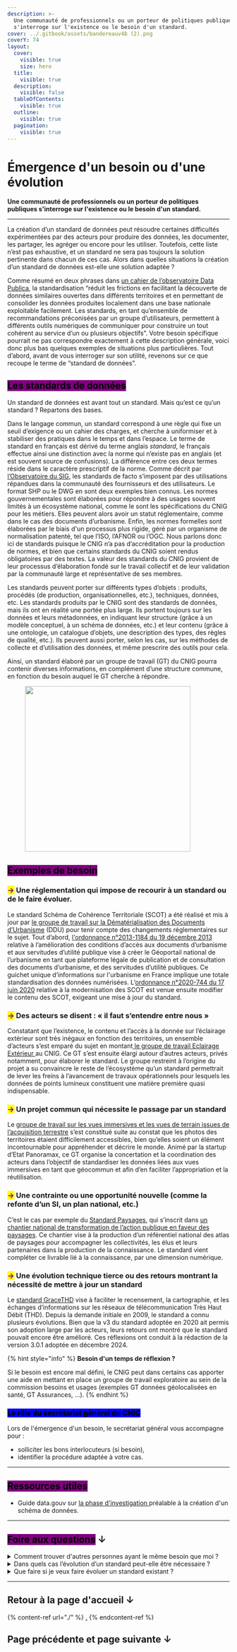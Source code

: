```yaml
---
description: >-
  Une communauté de professionnels ou un porteur de politiques publiques
  s'interroge sur l'existence ou le besoin d'un standard.
cover: ../.gitbook/assets/bandereauv4b (2).png
coverY: 74
layout:
  cover:
    visible: true
    size: hero
  title:
    visible: true
  description:
    visible: false
  tableOfContents:
    visible: true
  outline:
    visible: true
  pagination:
    visible: true
---
```


# Émergence d'un besoin ou d'une évolution

**Une communauté de professionnels ou un porteur de politiques publiques s'interroge sur l'existence ou le besoin d'un standard.**

***

La création d’un standard de données peut résoudre certaines difficultés expérimentées par des acteurs pour produire des données, les documenter, les partager, les agréger ou encore pour les utiliser. Toutefois, cette liste n’est pas exhaustive, et un standard ne sera pas toujours la solution pertinente dans chacun de ces cas. Alors dans quelles situations la création d’un standard de données est-elle une solution adaptée ?

Comme résumé en deux phrases dans [un cahier de l’observatoire Data Publica](https://hal.science/hal-03986670/document), la standardisation “réduit les frictions en facilitant la découverte de données similaires ouvertes dans différents territoires et en permettant de consolider les données produites localement dans une base nationale exploitable facilement. Les standards, en tant qu’ensemble de recommandations préconisées par un groupe d’utilisateurs, permettent à différents outils numériques de communiquer pour construire un tout cohérent au service d’un ou plusieurs objectifs”. Votre besoin spécifique pourrait ne pas correspondre exactement à cette description générale, voici donc plus bas quelques exemples de situations plus particulières. Tout d’abord, avant de vous interroger sur son utilité, revenons sur ce que recoupe le terme de “standard de données”.

## <mark style="background-color:purple;">Les standards de données</mark>

Un standard de données est avant tout un standard. Mais qu’est ce qu’un standard ? Repartons des bases. &#x20;

Dans le langage commun, un standard correspond à une règle qui fixe un seuil d’exigence ou un cahier des charges, et cherche à uniformiser et à stabiliser des pratiques dans le temps et dans l’espace. Le terme de standard en français est dérivé du terme anglais _standard_, le français effectue ainsi une distinction avec la norme qui n’existe pas en anglais (et est souvent source de confusions). La différence entre ces deux termes réside dans le caractère prescriptif de la norme. Comme décrit par [l’Observatoire du SIG](https://cnig.gouv.fr/IMG/pdf/_c_vpw_sigmag_sigtv.fr_n34_obervatoire_du_sig_enquete_normes_standards_-_octobre_2022.pdf), les standards de facto s’imposent par des utilisations répandues dans la communauté des fournisseurs et des utilisateurs. Le format SHP ou le DWG en sont deux exemples bien connus.  Les normes gouvernementales sont élaborées pour répondre à des usages souvent limités à un écosystème national, comme le sont les spécifications du CNIG pour les métiers. Elles peuvent alors avoir un statut réglementaire, comme dans le cas des documents d’urbanisme. Enfin, les normes formelles sont élaborées par le biais d'un processus plus rigide, géré par un organisme de normalisation patenté, tel que l’ISO, l’AFNOR ou l’OGC. Nous parlons donc ici de standards puisque le CNIG n’a pas d’accréditation pour la production de normes, et bien que certains standards du CNIG soient rendus obligatoires par des textes. La valeur des standards du CNIG provient de leur processus d’élaboration fondé sur le travail collectif et de leur validation par la communauté large et représentative de ses membres.

Les standards peuvent porter sur différents types d’objets : produits, procédés (de production, organisationnelles, etc.), techniques, données, etc. Les standards produits par le CNIG sont des standards de données, mais ils ont en réalité une portée plus large. Ils portent toujours sur les données et leurs métadonnées, en indiquant leur structure (grâce à un modèle conceptuel, à un schéma de données, etc.) et leur contenu (grâce à une ontologie, un catalogue d’objets, une description des types, des règles de qualité, etc.). Ils peuvent aussi porter, selon les cas, sur les méthodes de collecte et d’utilisation des données, et même prescrire des outils pour cela.&#x20;

Ainsi, un standard élaboré par un groupe de travail (GT) du CNIG pourra contenir diverses informations, en complément d’une structure commune, en fonction du besoin auquel le GT cherche à répondre.

<figure><img src="../.gitbook/assets/Standard CNIG_définition.png" alt="" width="375"><figcaption></figcaption></figure>

## <mark style="background-color:purple;">Exemples de besoin</mark>

### <mark style="color:purple;">→</mark> **Une réglementation** qui impose de recourir à un standard ou de le faire évoluer.

Le standard Schéma de Cohérence Territoriale (SCOT) a été réalisé et mis à jour par [le groupe de travail sur la Dématérialisation des Documents d’Urbanisme](https://cnig.gouv.fr/gt-ddu-a2918.html) (DDU) pour tenir compte des changements réglementaires sur le sujet. Tout d’abord, [l'ordonnance n°2013-1184 du 19 décembre 2013](http://www.legifrance.gouv.fr/affichTexte.do;jsessionid=?cidTexte=JORFTEXT000028346965\&dateTexte=\&oldAction=dernierJO\&categorieLien=id) relative à l’amélioration des conditions d’accès aux documents d’urbanisme et aux servitudes d’utilité publique vise à créer le Géoportail national de l’urbanisme en tant que plateforme légale de publication et de consultation des documents d’urbanisme, et des servitudes d’utilité publiques. Ce guichet unique d’informations sur l'urbanisme en France implique une totale standardisation des données numérisées. L’[ordonnance n°2020-744 du 17 juin 2020](https://www.legifrance.gouv.fr/jorf/id/JORFTEXT000042007729/) relative à la modernisation des SCOT est venue ensuite modifier le contenu des SCOT, exigeant une mise à jour du standard.&#x20;

### <mark style="color:purple;">→</mark> Des acteurs se disent : « **il faut s’entendre entre nous** »&#x20;

Constatant que l’existence, le contenu et l’accès à la donnée sur l’éclairage extérieur sont très inégaux en fonction des territoires, un ensemble d’acteurs s’est emparé du sujet en montant[ le groupe de travail Eclairage Extérieur ](https://cnig.gouv.fr/eclairage-exterieur-a25020.html)au CNIG. Ce GT s’est ensuite élargi autour d’autres acteurs, privés notamment, pour élaborer le standard. Le groupe restreint à l’origine du projet a su convaincre le reste de l’écosystème qu’un standard permettrait de lever les freins à l’avancement de travaux opérationnels pour lesquels les données de points lumineux constituent une matière première quasi indispensable.

### <mark style="color:purple;">→</mark> **Un projet commun** qui nécessite le passage par un standard

Le [groupe de travail sur les vues immersives et les vues de terrain issues de l’acquisition terrestre](https://cnig.gouv.fr/gt-vues-immersives-et-vues-de-terrain-issues-d-a26051.html) s’est constitué suite au constat que les photos des territoires étaient difficilement accessibles, bien qu’elles soient un élément incontournable pour appréhender et décrire le monde. Animé par la startup d’Etat Panoramax, ce GT organise la concertation et la coordination des acteurs dans l’objectif de standardiser les données liées aux vues immersives en tant que géocommun et afin d’en faciliter l’appropriation et la réutilisation.

### <mark style="color:purple;">→</mark> **Une contrainte ou une opportunité nouvelle** (comme la refonte d’un SI, un plan national, etc.)

C’est le cas par exemple du [Standard Paysages](https://cnig.gouv.fr/gt-paysages-a25941.html), qui s’inscrit dans [un chantier national de transformation de l’action publique en faveur des paysages](https://objectif-paysages.developpement-durable.gouv.fr/parution-de-la-nouvelle-methode-nationale-des-atlas-de-paysages-1127). Ce chantier vise à la production d’un référentiel national des atlas de paysages pour accompagner les collectivités, les élus et leurs partenaires dans la production de la connaissance. Le standard vient compléter ce livrable lié à la connaissance, par une dimension numérique.&#x20;

### <mark style="color:purple;">→</mark> Une évolution technique tierce ou des retours montrant la nécessité de **mettre à jour un standard**

Le [standard GraceTHD](https://cnig.gouv.fr/gt-gracethd-a17477.html) vise à faciliter le recensement, la cartographie, et les échanges d’informations sur les réseaux de télécommunication Très Haut Débit (THD). Depuis la demande initiale en 2009, le standard a connu plusieurs évolutions. Bien que la v3 du standard adoptée en 2020 ait permis son adoption large par les acteurs, leurs retours ont montré que le standard pouvait encore être amélioré. Ces réflexions ont conduit à la rédaction de la version 3.0.1 adoptée en décembre 2024.

{% hint style="info" %}
**Besoin d'un temps de réflexion ?**&#x20;

Si le besoin est encore mal défini, le CNIG peut dans certains cas apporter une aide en mettant en place un groupe de travail exploratoire au sein de la commission besoins et usages (exemples GT données géolocalisées en santé, GT Assurances, …).
{% endhint %}

### <mark style="background-color:blue;">Le rôle du secrétariat général du CNIG</mark>

Lors de l'émergence d'un besoin, le secrétariat général vous accompagne pour :&#x20;

* solliciter les bons interlocuteurs (si besoin),&#x20;
* identifier la procédure adaptée à votre cas.

***

## <mark style="background-color:purple;">Ressources utiles</mark>

* Guide data.gouv sur [la phase d'investigation ](https://guides.data.gouv.fr/guides-open-data/guide-qualite/maitriser-les-schemas-de-donnees/creer-un-schema-de-donnees/etape-1-phase-dinvestigation)préalable à la création d'un schéma de données.

***

## <mark style="background-color:purple;">Foire aux questions</mark> ↓

<details>

<summary>Comment trouver d'autres personnes ayant le même besoin que moi ?</summary>

Si vous identifiez un besoin, il est probable que vous ne soyez pas seul dans votre cas. Pour trouver ces personnes, trois cercles doivent être visés :&#x20;

* Vos interlocuteurs directs (collègues, prestataires, institutions partenaires, membres de fédérations auxquelles vous participez, etc.). Vous êtes le plus à même de les contacter.
* Les acteurs de votre domaine (institutions similaires à la vôtre localisées dans d’autres juridictions, concurrents, acteurs distants dans la chaîne de valeur, instances nationales, etc.). Les canaux de communication thématiques (forums spécialisés, newsletter, conférences, etc.) sont les plus adaptés pour contacter ces personnes.&#x20;
* Les acteurs qui sortent de votre horizon thématique. Afin de les identifier, le secrétariat général du CNIG peut vous venir en aide. L’utilisation de canaux de communication plus larges (forums généralistes comme [forum.data.gouv](https://forum.data.gouv.fr/), réseaux sociaux, etc.).

</details>

<details>

<summary>Dans quels cas l’évolution d’un standard peut-elle être nécessaire ? </summary>

A moins d’une perte de compatibilité importante ou d’un problème important identifié dans le standard, il peut être difficile de juger si une mise à jour du standard est opportune. Les cas évoqués plus haut pour l’identification d’un besoin s’appliquent pour cela : s’agit-il d’une obligation réglementaire ? Un consensus sur le besoin d’une évolution existe-il ? Pouvez-vous profiter d’un calendrier favorable ?

</details>

<details>

<summary>Que faire si je veux faire évoluer un standard existant ?</summary>

De même que pour la création d’un standard, le besoin d’une évolution doit être caractérisé. Une fois la nécessité d’une évolution bien identifiée, le secrétariat du CNIG vous accompagnera pour identifier le bon processus, qui peut dépendre de l’ampleur de la mise à jour à effectuer. Généralement, seule la commission des standards est sollicitée dans une démarche similaire à celle de l’élaboration d’un nouveau standard après l’approbation par la commission besoin et usages.

</details>

***

## Retour à la page d'accueil ↓

{% content-ref url="./" %}
[.](./)
{% endcontent-ref %}

## Page précédente et page suivante ↓
